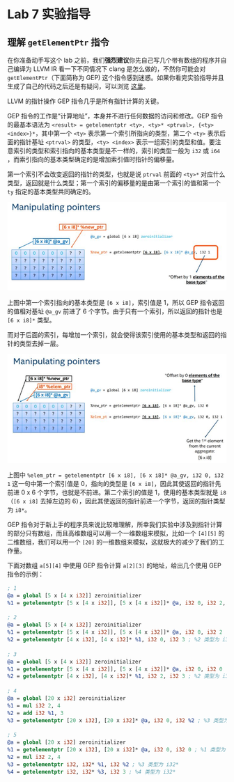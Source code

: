 # Lab 7 实验指导

## 理解 `getElementPtr` 指令

在你准备动手写这个 lab 之前，我们**强烈建议**你先自己写几个带有数组的程序并自己编译为 LLVM IR 看一下不同情况下 clang 是怎么做的，不然你可能会对 `getElementPtr`（下面简称为 GEP) 这个指令感到迷惑。如果你看完实验指导并且生成了自己的代码之后还是有疑问，可以浏览 [这里](https://llvm.org/docs/GetElementPtr.html)。

LLVM 的指针操作 GEP 指令几乎是所有指针计算的关键。

GEP 指令的工作是“计算地址”，本身并不进行任何数据的访问和修改。GEP 指令的最基本语法为 `<result> = getelementptr <ty>, <ty>* <ptrval>, {<ty> <index>}*`，其中第一个 `<ty>` 表示第一个索引所指向的类型，第二个 `<ty>` 表示后面的指针基址 `<ptrval>` 的类型，`<ty> <index>` 表示一组索引的类型和值。要注意索引的类型和索引指向的基本类型是不一样的，索引的类型一般为 `i32` 或 `i64` ，而索引指向的基本类型确定的是增加索引值时指针的偏移量。

第一个索引不会改变返回的指针的类型，也就是说 `ptrval` 前面的 `<ty>*` 对应什么类型，返回就是什么类型；第一个索引的偏移量的是由第一个索引的值和第一个 `ty` 指定的基本类型共同确定的。

![gep1](../pic/gep1.jpg)

上图中第一个索引指向的基本类型是 `[6 x i8]`，索引值是 1，所以 GEP 指令返回的值相对基址 `@a_gv` 前进了 6 个字节。由于只有一个索引，所以返回的指针也是 `[6 x i8]*` 类型。

而对于后面的索引，每增加一个索引，就会使得该索引使用的基本类型和返回的指针的类型去掉一层。

![gep2](../pic/gep2.jpg)

上图中 `%elem_ptr = getelementptr [6 x i8], [6 x i8]* @a_gv, i32 0, i32 1` 这一句中第一个索引值是 0，指向的类型是 `[6 x i8]`，因此其使返回的指针先前进 0 x 6 个字节，也就是不前进。第二个索引的值是 1，使用的基本类型就是 `i8`（`[6 x i8]` 去掉左边的 6），因此其使返回的指针前进一个字节，返回的指针类型为 `i8*`。

GEP 指令对于新上手的程序员来说比较难理解，所幸我们实验中涉及到指针计算的部分只有数组，而且高维数组可以用一个一维数组来模拟，比如一个 `[4][5]` 的二维数组，我们可以用一个 `[20]` 的一维数组来模拟，这就极大的减少了我们的工作量。

下面对数组 `a[5][4]` 中使用 GEP 指令计算 `a[2][3]` 的地址，给出几个使用 GEP 指令的示例：

```llvm
; 1
@a = global [5 x [4 x i32]] zeroinitializer
%1 = getelementptr [5 x [4 x i32]], [5 x [4 x i32]]* @a, i32 0, i32 2, i32 3 ; %1 类型为 i32*

; 2
@a = global [5 x [4 x i32]] zeroinitializer
%1 = getelementptr [5 x [4 x i32]], [5 x [4 x i32]]* @a, i32 0, i32 2  ; %1 类型为 [4 x i32]，可以理解为 C 语言中指向长度为 4 的一维数组基址的指针
%2 = getelementptr [4 x i32], [4 x i32]* %1, i32 0, i32 3 ; %2 类型为 i32*

; 3
@a = global [5 x [4 x i32]] zeroinitializer
%1 = getelementptr [5 x [4 x i32]], [5 x [4 x i32]]* @a, i32 0, i32 0  ; %1 类型为 [4 x i32]
%2 = getelementptr [4 x i32], [4 x i32]* %1, i32 2, i32 3 ; %2 类型为 i32*

; 4
@a = global [20 x i32] zeroinitializer
%1 = mul i32 2, 4
%2 = add i32 %1, 3
%3 = getelementptr [20 x i32], [20 x i32]* @a, i32 0, i32 %2 ; %3 类型为 i32*

; 5
@a = global [20 x i32] zeroinitializer
%1 = getelementptr [20 x i32], [20 x i32]* @a, i32 0, i32 0 ; %1 类型为 i32*
%2 = mul i32 2, 4
%3 = getelementptr i32, i32* %1, i32 %2 ; %3 类型为 i32*
%4 = getelementptr i32, i32* %3, i32 3 ; %4 类型为 i32*
```

